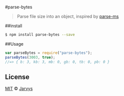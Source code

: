 #parse-bytes
> Parse file size into an object, inspired by [parse-ms](https://github.com/sindresorhus/parse-ms)

##install
```bash
$ npm install parse-bytes --save
```

##Usage
```js
var parseBytes = require("parse-bytes");
parseBytes(3003, true);
//=> { b: 3, kb: 3, mb: 0, gb: 0, tb: 0, pb: 0 }
```

## License
[MIT](http://opensource.org/licenses/MIT) © [Jarvys](http://jarvys.me)
